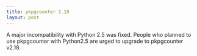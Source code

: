 ```yaml
---
title: pkpgcounter 2.18
layout: post
---
```


A major incompatibility with Python 2.5 was fixed. People who planned to use pkpgcounter with Python2.5 are urged to upgrade to pkpgcounter v2.18.

